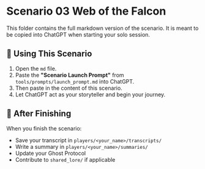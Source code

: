 # Scenario 03 Web of the Falcon

This folder contains the full markdown version of the scenario. It is meant to be copied into ChatGPT when starting your solo session.

## 🧠 Using This Scenario

1. Open the `md` file.
2. Paste the **"Scenario Launch Prompt"** from `tools/prompts/launch_prompt.md` into ChatGPT.
3. Then paste in the content of this scenario.
4. Let ChatGPT act as your storyteller and begin your journey.

## 🎒 After Finishing

When you finish the scenario:
- Save your transcript in `players/<your_name>/transcripts/`
- Write a summary in `players/<your_name>/summaries/`
- Update your Ghost Protocol
- Contribute to `shared_lore/` if applicable

